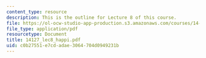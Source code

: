 ```yaml
---
content_type: resource
description: This is the outline for Lecture 8 of this course.
file: https://ol-ocw-studio-app-production.s3.amazonaws.com/courses/14-127-behavioral-economics-and-finance-spring-2004/c0b27551e7cdadae3064704d0949231b_14127_lec8_happi.pdf
file_type: application/pdf
resourcetype: Document
title: 14127_lec8_happi.pdf
uid: c0b27551-e7cd-adae-3064-704d0949231b
---
```


